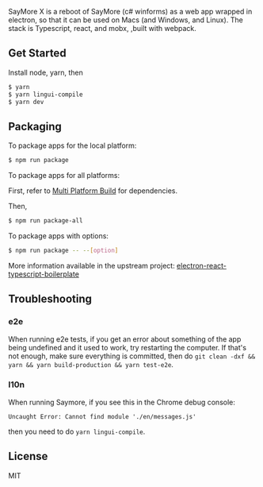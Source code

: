 SayMore X is a reboot of SayMore (c# winforms) as a web app wrapped in electron, so that it can be used on Macs (and Windows, and Linux). The stack is Typescript, react, and mobx, ,built with webpack.

## Get Started

Install node, yarn, then

```bash
$ yarn
$ yarn lingui-compile
$ yarn dev
```

## Packaging

To package apps for the local platform:

```bash
$ npm run package
```

To package apps for all platforms:

First, refer to
[Multi Platform Build](https://www.electron.build/multi-platform-build) for
dependencies.

Then,

```bash
$ npm run package-all
```

To package apps with options:

```bash
$ npm run package -- --[option]
```

More information available in the upstream project:
[electron-react-typescript-boilerplate](https://github.com/iRath96/electron-react-typescript-boilerplate)

## Troubleshooting

### e2e

When running e2e tests, if you get an error about something of the app being undefined and it used to work, try restarting the computer. If that's not enough, make sure everything is committed, then do `git clean -dxf && yarn && yarn build-production && yarn test-e2e`.

### l10n

When running Saymore, if you see this in the Chrome debug console:

`Uncaught Error: Cannot find module './en/messages.js'`

then you need to do `yarn lingui-compile`.

## License

MIT
